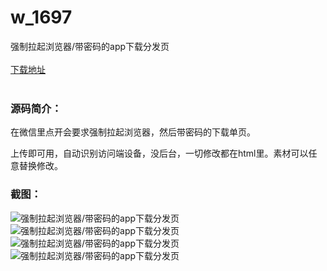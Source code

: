 # w_1697
强制拉起浏览器/带密码的app下载分发页
<br/></br>
[下载地址](https://www.uuid2.com/1697.html "下载地址")
<br/></br>
<h3>源码简介：</h3>
<p>在微信里点开会要求强制拉起浏览器，然后带密码的下载单页。<p>
<p>上传即可用，自动识别访问端设备，没后台，一切修改都在html里。素材可以任意替换修改。<p>
<h3>截图：</h3>
<img src="https://www.uuid2.com/wp-content/uploads/img/202111/0e6cc84171.png" alt="强制拉起浏览器/带密码的app下载分发页"><img src="https://www.uuid2.com/wp-content/uploads/img/202111/eb46f3e121.png" alt="强制拉起浏览器/带密码的app下载分发页"><img src="https://www.uuid2.com/wp-content/uploads/img/202111/f098613717.png" alt="强制拉起浏览器/带密码的app下载分发页"><img src="https://www.uuid2.com/wp-content/uploads/img/202111/cad37ee949.png" alt="强制拉起浏览器/带密码的app下载分发页">
